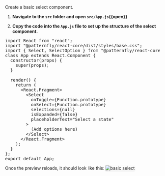 Create a basic select component.

1) **Navigate to the `src` folder and open `src/App.js`{{open}}**

2) **Copy the code into the `App.js` file to set up the structure of the select component.**

<pre class="file" data-filename="App.js" data-target="replace">
import React from &quot;react&quot;;
import &quot;@patternfly/react-core/dist/styles/base.css&quot;;
import { Select, SelectOption } from &quot;@patternfly/react-core&quot;;
class App extends React.Component {
  constructor(props) {
    super(props);
  }

  render() {
    return (
      &lt;React.Fragment&gt;
        &lt;Select 
          onToggle={Function.prototype} 
          onSelect={Function.prototype} 
          selections={null} 
          isExpanded={false} 
          placeholderText="Select a state"
        &gt;
          (Add options here)
        &lt;/Select&gt;
      &lt;/React.Fragment&gt;
    );
  }
};
export default App;
</pre>

Once the preview reloads, it should look like this:
<img src="select/assets/basic-select.png" alt="basic select" style="box-shadow: rgba(3, 3, 3, 0.2) 0px 1.25px 2.5px 0px;" />
